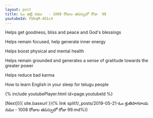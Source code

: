 ```yaml
---
layout: post
title: ఓం జిట్రే నమః   - 1008 రోజుల తపస్సులో రోజు  98
youtubeId: FUkqM-4O1c4
---
```

 
 
Helps get goodness, bliss and peace and God's blessings
 
Helps remain focused, help generate inner energy 
 
Helps boost physical and mental health 
 
Helps remain grounded and generates a sense of gratitude towards the greater power 
 
Helps reduce bad karma
 
How to learn English in your sleep for telugu people
 
 
 
 


{% include youtubePlayer.html id=page.youtubeId %}
 
[Next]({{ site.baseurl }}{% link split1/_posts/2019-05-21-ఓం శ్రుతిసాగరాయ నమః   - 1008 రోజుల తపస్సులో రోజు  99.md%})
 
